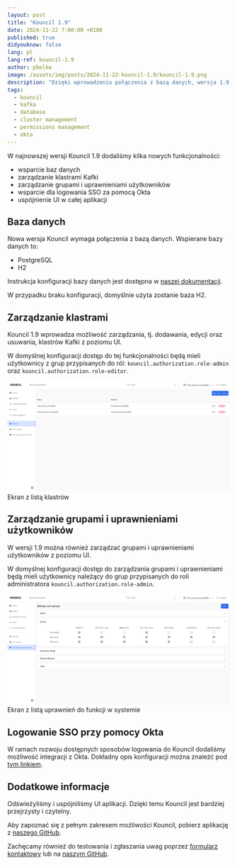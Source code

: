 ```yaml
---
layout: post
title: "Kouncil 1.9"
date: 2024-11-22 7:00:00 +0100
published: true
didyouknow: false
lang: pl
lang-ref: kouncil-1.9
author: pbelke
image: /assets/img/posts/2024-11-22-kouncil-1.9/kouncil-1.9.png
description: "Dzięki wprowadzeniu połączenia z bazą danych, wersja 1.9 Kouncil umożliwia kolejne usprawnienia, które wcześniej nie były możliwe do zrealizowania. W pierwszej kolejności dodaliśmy możliwość zarządzania klastrami Kafki oraz grupami i uprawnieniami z poziomu aplikacji. Dodatkowo od wersji 1.9 możliwe będzie logowanie SSO dzięki integracji z Okta."
tags:
  - kouncil
  - kafka
  - database
  - cluster management
  - permissions management
  - okta
---
```


W najnowszej wersji Kouncil 1.9 dodaliśmy kilka nowych funkcjonalności:

* wsparcie baz danych
* zarządzanie klastrami Kafki
* zarządzanie grupami i uprawnieniami użytkowników
* wsparcie dla logowania SSO za pomocą Okta
* uspójnienie UI w całej aplikacji

## Baza danych

Nowa wersja Kouncil wymaga połączenia z bazą danych.
Wspierane bazy danych to:

* PostgreSQL
* H2

Instrukcja konfiguracji bazy danych jest dostępna w [naszej dokumentacji](https://docs.kouncil.io/getting-started/configuration/database).

W przypadku braku konfiguracji, domyślnie użyta zostanie baza H2.

## Zarządzanie klastrami

Kouncil 1.9 wprowadza możliwość zarządzania, tj. dodawania, edycji oraz usuwania, klastrów Kafki z
poziomu UI.

W domyślnej konfiguracji dostęp do tej funkcjonalności będą mieli użytkownicy z grup przypisanych do
ról: `kouncil.authorization.role-admin` oraz `kouncil.authorization.role-editor`.

![Ekran z listą klastrów](/assets/img/posts/2024-11-22-kouncil-1.9/kouncil-1.9-1.png)
<span class="img-legend">Ekran z listą klastrów</span>

## Zarządzanie grupami i uprawnieniami użytkowników

W wersji 1.9 można również zarządzać grupami i uprawnieniami użytkowników z poziomu UI.

W domyślnej konfiguracji dostęp do zarządzania grupami i uprawnieniami będą mieli użytkownicy
należący do grup przypisanych do roli administratora `kouncil.authorization.role-admin`.

![Ekran z listą uprawnień do funkcji w systemie](/assets/img/posts/2024-11-22-kouncil-1.9/kouncil-1.9-2.png)
<span class="img-legend">Ekran z listą uprawnień do funkcji w systemie</span>

## Logowanie SSO przy pomocy Okta

W ramach rozwoju dostępnych sposobów logowania do Kouncil dodaliśmy możliwość integracji z Okta.
Dokładny opis konfiguracji można znaleźć pod [tym linkiem](https://docs.kouncil.io/getting-started/configuration/authentication/sso/okta).

## Dodatkowe informacje

Odświeżyliśmy i uspójniliśmy UI aplikacji. Dzięki temu Kouncil jest bardziej przejrzysty i czytelny.

Aby zapoznać się z pełnym zakresem możliwości Kouncil, pobierz aplikację
z [naszego GitHub](https://github.com/consdata/kouncil).

Zachęcamy również do testowania i zgłaszania uwag
poprzez [formularz kontaktowy](https://kouncil.io/contact-us/) lub
na [naszym GitHub](https://github.com/consdata/kouncil).

